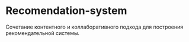 # Recomendation-system

Сочетание контентного и коллаборативного подхода для построения рекомендательной системы.

